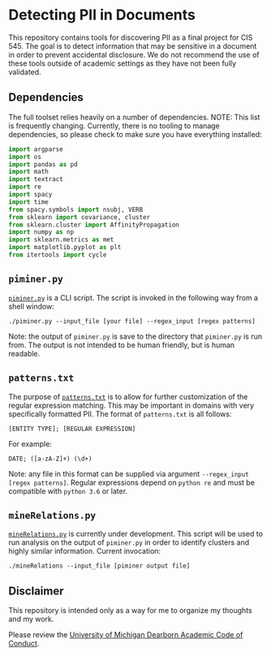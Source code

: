 # Detecting PII in Documents
This repository contains tools for discovering PII as a final project for CIS 545. The goal is to detect information that may be sensitive in a document in order to prevent accidental disclosure. We do not recommend the use of these tools outside of academic settings as they have not been fully validated.

## Dependencies
The full toolset relies heavily on a number of dependencies. NOTE: This list is frequently changing. Currently, there is no tooling to manage dependencies, so please check to make sure you have everything installed:

```python
import argparse
import os
import pandas as pd
import math
import textract
import re
import spacy
import time
from spacy.symbols import nsubj, VERB
from sklearn import covariance, cluster
from sklearn.cluster import AffinityPropagation
import numpy as np
import sklearn.metrics as met
import matplotlib.pyplot as plt
from itertools import cycle
```

## `piminer.py`
[`piminer.py`](PIMINER.py) is a CLI script. The script is invoked in the following way from a shell window:

    ./piminer.py --input_file [your file] --regex_input [regex patterns]

Note: the output of `piminer.py` is save to the directory that `piminer.py` is run from. The output is not intended to be human friendly, but is human readable.

## `patterns.txt`
The purpose of [`patterns.txt`](patterns.txt) is to allow for further customization of the regular expression matching. This may be important in domains with very specifically formatted PII. The format of `patterns.txt` is all follows:

    [ENTITY TYPE]; [REGULAR EXPRESSION]

For example:

    DATE; ([a-zA-Z]+) (\d+)

Note: any file in this format can be supplied via argument `--regex_input [regex patterns]`. Regular expressions depend on `python re` and must be compatible with `python 3.6` or later.

## `mineRelations.py`
[`mineRelations.py`](mineRelations.py) is currently under development. This script will be used to run analysis on the output of `piminer.py` in order to identify clusters and highly similar information. Current invocation:

    ./mineRelations --input_file [piminer output file]

## Disclaimer
This repository is intended only as a way for me to organize my thoughts and my work.

Please review the [University of Michigan Dearborn Academic Code of Conduct](http://catalog.umd.umich.edu/graduate/academic-policies/academic-code-of-conduct/).
